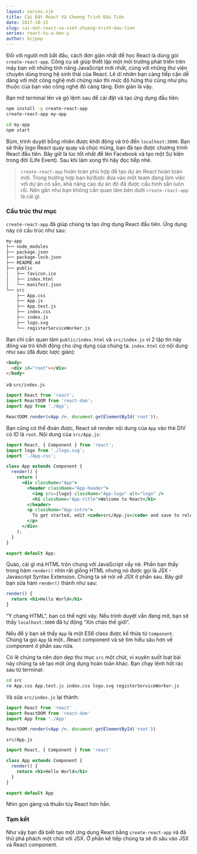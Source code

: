```yaml
---
layout: series.njk
title: Cài Đặt React Và Chương Trình Đầu Tiên
date: 2017-10-12
slug: cai-dat-react-va-viet-chuong-trinh-dau-tien
series: react-tu-a-den-y
author: kcjpop
---
```


Đối với người mới bắt đầu, cách đơn giản nhất để học React là dùng gói `create-react-app`. Công cụ sẽ giúp thiết lập một môi trường phát triển trên máy bạn với những tính năng JavaScript mới nhất, cùng với những thư viện chuyên dùng trong hệ sinh thái của React. Lẽ dĩ nhiên bạn càng tiếp cận dễ dàng với một công nghệ mới chừng nào thì mức độ hứng thú cũng như phụ thuộc của bạn vào công nghệ đó càng tăng. Đơn giản là vậy.

Bạn mở terminal lên và gõ lệnh sau để cài đặt và tạo ứng dụng đầu tiên:

```bash
npm install -g create-react-app
create-react-app my-app

cd my-app
npm start
```

Bùm, trình duyệt bỗng nhiên được khởi động và trỏ đến `localhost:3000`. Bạn sẽ thấy logo React quay quay và chúc mừng, bạn đã tạo được chương trình React đầu tiên. Bây giờ là lúc tốt nhất để lên Facebook và tạo một Sự kiện trong đời (Life Event). Sau khi làm xong thì hãy đọc tiếp nhé.

> `create-react-app` hoàn toàn phù hợp để tạo dự án React hoàn toàn mới. Trong trường hợp bạn bị/được đưa vào một team đang làm việc với dự án có sẵn, khả năng cao dự án đó đã được cấu hình sẵn luôn rồi. Nên gần như bạn không cần quan tâm bên dưới `create-react-app` là cái gì.

### Cấu trúc thư mục

`create-react-app` đã giúp chúng ta tạo ứng dụng React đầu tiên. Ứng dụng này có cấu trúc như sau:

```bash
my-app
├── node_modules
├── package.json
├── package-lock.json
├── README.md
├── public
│   ├── favicon.ico
│   ├── index.html
│   └── manifest.json
└── src
    ├── App.css
    ├── App.js
    ├── App.test.js
    ├── index.css
    ├── index.js
    ├── logo.svg
    └── registerServiceWorker.js

```

Bạn chỉ cần quan tâm `public/index.html` và `src/index.js` vì 2 tập tin này đóng vai trò khởi động cho ứng dụng của chúng ta. `index.html` có nội dung như sau (đã được lược giản):

```html
<body>
  <div id="root"></div>
</body>
```

và `src/index.js`

```jsx
import React from 'react';
import ReactDOM from 'react-dom';
import App from './App';

ReactDOM.render(<App />, document.getElementById('root'));
```

Bạn cũng có thể đoán được, React sẽ render nội dung của `App` vào thẻ DIV có ID là `root`. Nội dung của `src/App.js`:


```jsx
import React, { Component } from 'react';
import logo from './logo.svg';
import './App.css';

class App extends Component {
  render() {
    return (
      <div className="App">
        <header className="App-header">
          <img src={logo} className="App-logo" alt="logo" />
          <h1 className="App-title">Welcome to React</h1>
        </header>
        <p className="App-intro">
          To get started, edit <code>src/App.js</code> and save to reload.
        </p>
      </div>
    );
  }
}

export default App;
```
Quào, cái gì mà HTML trộn chung với JavaScript vầy nè. Phần bạn thấy trong hàm `render()` nhìn rất giống HTML nhưng nó được gọi là JSX - Javascript Syntax Extension. Chúng ta sẽ nói về JSX ở phần sau. Bây giờ bạn sửa hàm `render()` thành như sau:

```jsx
render() {
  return <h1>Hello World</h1>
}
```

“Y chang HTML”, bạn có thể nghĩ vậy. Nếu trình duyệt vẫn đang mở, bạn sẽ thấy `localhost:3000` đã tự động “Xin chào thế giới”.

Nếu để ý bạn sẽ thấy `App` là một ES6 class được kế thừa từ `Component`. Chúng ta gọi `App` là một...React component và sẽ tìm hiểu sâu hơn về component ở phần sau nữa.

Có lẽ chúng ta nên dọn dẹp thư mục `src` một chút, vì xuyên suốt loạt bài này chúng ta sẽ tạo một ứng dụng hoàn toàn khác. Bạn chạy lệnh hốt rác sau từ terminal:

```bash
cd src
rm App.css App.test.js index.css logo.svg registerServiceWorker.js
```

Và sửa `src/index.js` lại thành:

```jsx
import React from 'react'
import ReactDOM from 'react-dom'
import App from './App'

ReactDOM.render(<App />, document.getElementById('root'))
```

`src/App.js`

```jsx
import React, { Component } from 'react'

class App extends Component {
  render() {
    return <h1>Hello World</h1>
  }
}

export default App
```

Nhìn gọn gàng và thuần túy React hơn hẳn.

### Tạm kết

Như vậy bạn đã biết tạo một ứng dụng React bằng `create-react-app` và đã thử phá phách một chút với JSX. Ở phần kế tiếp chúng ta sẽ đi sâu vào JSX và React component.
